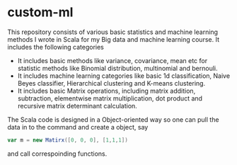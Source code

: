 # custom-ml
This repository consists of various basic statistics and machine learning methods I wrote in Scala for my Big data and machine learning course. It includes the following categories 
* It includes basic methods like variance, covariance, mean etc for statistic methods like Binomial distribution, multinomial and bernouli.
* It includes machine learning categories like basic 1d classification, Naive Beyes classifier, Hierarchical clustering and K-means clustering. 
* It includes basic Matrix operations, including matrix addition, subtraction, elementwise matrix multiplication, dot product and recursive matrix determinant calculation.

The Scala code is designed in a Object-oriented way so one can pull the data in to the command and create a object, say 
```Scala
var m = new Matirx([0, 0, 0], [1,1,1])
```
and call correspoinding functions. 

